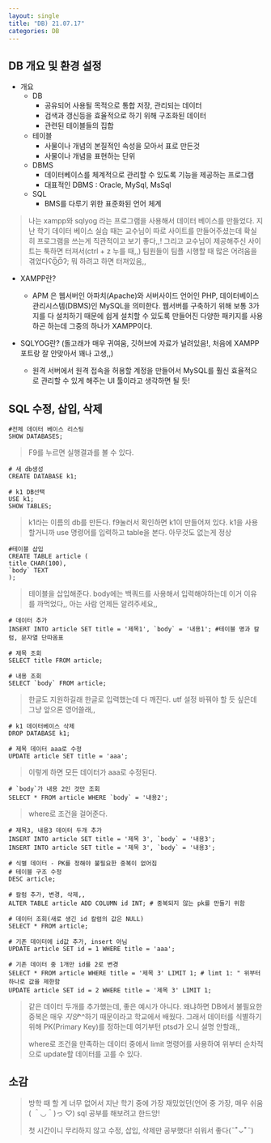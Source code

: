 ```yaml
---
layout: single
title: "DB) 21.07.17"
categories: DB
---
```

## DB 개요 및 환경 설정

+ 개요
  + DB
    + 공유되어 사용될 목적으로 통합 저장, 관리되는 데이터
    + 검색과 갱신등을 효율적으로 하기 위해 구조화된 데이터
    + 관련된 테이블들의 집합
  + 테이블
    + 사물이나 개념의 본질적인 속성을 모아서 표로 만든것
    + 사물이나 개념을 표현하는 단위
  + DBMS
    + 데이터베이스를 체계적으로 관리할 수 있도록 기능을 제공하는 프로그램
    + 대표적인 DBMS : Oracle, MySql, MsSql
  + SQL
    + BMS를 다루기 위한 표준화된 언어 체계
   
> 나는 xampp와 sqlyog 라는 프로그램을 사용해서 데이터 베이스를 만들었다. 지난 학기 데이터 베이스 실습 때는 교수님이 따로 사이트를 만들어주셨는데 확실히 프로그램을 쓰는게 직관적이고 보기 좋다,,! 그리고 교수님이 제공해주신 사이트는 툭하면 터져서(ctrl + z 누를 때,,) 팀원들이 팀플 시행할 때 많은 어려움을 겪었다ʕʘ̅͜ʘ̅ʔ; 뭐 하려고 하면 터져있음,,

+ XAMPP란?
  + APM 은 웹서버인 아파치(Apache)와 서버사이드 언어인 PHP, 데이터베이스 관리시스템(DBMS)인 MySQL을 의미한다. 웹서버를 구축하기 위해 보통 3가지를 다 설치하기 때문에 쉽게 설치할 수 있도록 만들어진 다양한 패키지를 사용하곤 하는데 그중의 하나가 XAMPP이다.


+ SQLYOG란? (돌고래가 매우 귀여움, 깃허브에 자료가 널려있음!, 처음에 XAMPP 포트랑 잘 안맞아서 꽤나 고생,,)
  + 원격 서버에서 원격 접속을 허용할 계정을 만들어서 MySQL를 훨신 효율적으로 관리할 수 있게 해주는 UI 툴이라고 생각하면 될 듯!


## SQL 수정, 삽입, 삭제
```
#전체 데이터 베이스 리스팅
SHOW DATABASES; 
```
> F9를 누르면 실행결과를 볼 수 있다.

```
# 새 db생성
CREATE DATABASE k1; 

# k1 DB선택
USE k1;
SHOW TABLES;
```
> k1라는 이름의 db를 만든다.
> f9눌러서 확인하면 k1이 만들어져 있다.
> k1을 사용할거니까 use 명령어를 입력하고 table을 본다. 아무것도 없는게 정상

```
#테이블 삽입
CREATE TABLE article (
title CHAR(100),
`body` TEXT 
);
```
> 테이블을 삽입해준다. body에는 백쿼드를 사용해서 입력해야하는데 이거 이유를 까먹었다,, 아는 사람 언제든 알려주세요,,

```
# 데이터 추가
INSERT INTO article SET title = '제목1', `body` = '내용1'; #테이블 명과 칼럼, 문자열 단따옴표

# 제목 조회
SELECT title FROM article;

# 내용 조회
SELECT `body` FROM article;
```
> 한글도 지원하길래 한글로 입력했는데 다 깨진다. utf 설정 바꿔야 할 듯 싶은데 그냥 앞으론 영어쓸래,,

```
# k1 데이터베이스 삭제
DROP DATABASE k1;
```
```
# 제목 데이터 aaa로 수정
UPDATE article SET title = 'aaa';
```
> 이렇게 하면 모든 데이터가 aaa로 수정된다.

```
# `body`가 내용 2인 것만 조회
SELECT * FROM article WHERE `body` = '내용2'; 
```
> where로 조건을 걸어준다.

```
# 제목3, 내용3 데이터 두개 추가
INSERT INTO article SET title = '제목 3', `body` = '내용3';
INSERT INTO article SET title = '제목 3', `body` = '내용3';

# 식별 데이터 - PK를 정해야 불필요한 중복이 없어짐
# 테이블 구조 수정
DESC article; 

# 칼럼 추가, 변경, 삭제,,
ALTER TABLE article ADD COLUMN id INT; # 중복되지 않는 pk를 만들기 위함 

# 데이터 조회(새로 생긴 id 칼럼의 값은 NULL)
SELECT * FROM article;

# 기존 데이터에 id값 추가, insert 아님
UPDATE article SET id = 1 WHERE title = 'aaa';

# 기존 데이터 중 1개만 id를 2로 변경
SELECT * FROM article WHERE title = '제목 3' LIMIT 1; # limt 1: " 위부터 하나로 값을 제한함
UPDATE article SET id = 2 WHERE title = '제목 3' LIMIT 1;
```
> 같은 데이터 두개를 추가했는데, 좋은 예시가 아니다. 왜냐하면 DB에서 불필요한 중복은 매우 _지양_^^하기 때문이라고 학교에서 배웠다. 그래서 데이터를 식별하기 위해 PK(Primary Key)를 정하는데 여기부턴 ptsd가 오니 설명 안할래,,
> 
> where로 조건을 만족하는 데이터 중에서 limit 명령어를 사용하여 위부터 순차적으로 update할 데이터를 고를 수 있다.


## 소감

> 방학 때 할 게 너무 없어서 지난 학기 중에 가장 재밌었던(언어 중 가장, 매우 쉬움( ＾◡＾)っ ♡) sql 공부를 해보려고 한드앙!
> 
> 첫 시간이니 무리하지 않고 수정, 삽입, 삭제만 공부했다! 쉬워서 좋다(˵¯͒⌄¯͒˵)
